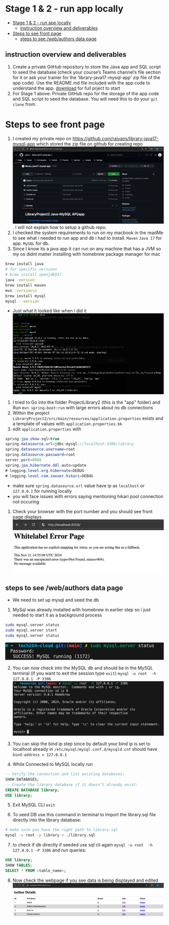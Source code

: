 # Stage 1 & 2 - run app locally
- [Stage 1 \& 2 - run app locally](#stage-1--2---run-app-locally)
  - [instruction overview and deliverables](#instruction-overview-and-deliverables)
- [Steps to see front page](#steps-to-see-front-page)
  - [steps to see /web/authors data page](#steps-to-see-webauthors-data-page)

## instruction overview and deliverables

1. Create a private GitHub repository to store the Java app and SQL script to seed the database (check your course’s Teams channel’s file section for it or ask your trainer for the ‘library-java17-mysql-app' zip file of the app code). Use the README.md file included with the app code to understand the app. [download](/script_reference/8_0_library-java17-mysql-app.zip) for full prject to start
2. For Stage 1 above: Private GitHub repo for the storage of the app code and SQL script to seed the database. You will need this to do your `git clone` from.


# Steps to see front page
1. I created my private repo on https://github.com/raiyans/library-java17-mysql-app which stored the zip file on github for creating repo ![github](/images/java-github.png). I will not explain how to setup a github repo.
2. I checked the system requirements to run on my macbook in the readMe to see what i needed to run app and db i had to install. `Maven` `Java 17` for app. `MySQL` for db.
3. Since I know its a java app it can run on any machine that has a JVM so my os didnt matter installing with homebrew package manager for mac
``` bash 
brew install java
# for specific versions
# brew install openjdk@17 
java -version
brew install maven
mvn -version\n
brew install mysql
mysql --version
```
* Just what it looked like when i did it
![terminal](/images/java_app_db_libraries.png)

1. I tried to Go into the folder ProjectLibrary2 (this is the "app" folder) and Run `mvn spring-boot:run` with large errors about no db connections
2. Within the project `LibraryProject2/src/main/resources/application.properties` exists and a template of values with `application.properties.bk`
3. edit `application.properties` with 
``` java
spring.jpa.show-sql=true
spring.datasource.url=jdbc:mysql://localhost:3306/library
spring.datasource.username=root
spring.datasource.password=root
server.port=8008
spring.jpa.hibernate.ddl-auto=update
# logging.level.org.hibernate=DEBUG
# logging.level.com.zaxxer.hikari=DEBUG
```
* make sure `spring.datasource.url` value have ip as `localhost` or `127.0.0.1` for running locally
* you will face issues with errors saying mentioning hikari pool connection not occuring

1. Check your browser with the port number and you should see front page displays 
![front page](/images/java-localhost.png)

## steps to see /web/authors data page
* We need to set up mysql and seed the db

1. MySql was already installed with homebrew in earlier step so i just needed to start it as a background process
```bash 
sudo mysql.server status
sudo mysql.server start
sudo mysql.server status
```
![front page](/images/java-mysql-status.png)

2. You can now check into the MySQL db and should be in the MySQL terminal (if you want to exit the session type `exit`) `mysql -u root  -h 127.0.0.1 -P 3306`
![db](/images/java-mysql-login.png)

3. You can skip the bind ip step since by default your bind ip is set to localhost already in `/etc/mysql/mysql.conf.d/mysqld.cnf` should have `bind-address = 127.0.0.1`

4. While Connected to MySQL locally run 
``` sql
-- Verify the connection and list existing databases:
SHOW DATABASES;
-- Create the library database if it doesn’t already exist:
CREATE DATABASE library;
USE library;
```
5. Exit MySQL CLI `exit`

6. To seed DB use this command in terminal to Import the library.sql file directly into the library database:
``` bash 
# make sure you have the right path to library.sql
mysql -u root -p library < ./library.sql
```

7. to check if db directly if seeded use sql cli again `mysql -u root  -h 127.0.0.1 -P 3306` and run queries:
``` sql 
USE library;
SHOW TABLES;
SELECT * FROM <table_name>;
```
8. Now check the webpage if you see data is being displayed and edited 
![display](/images/java-db-page.png)
